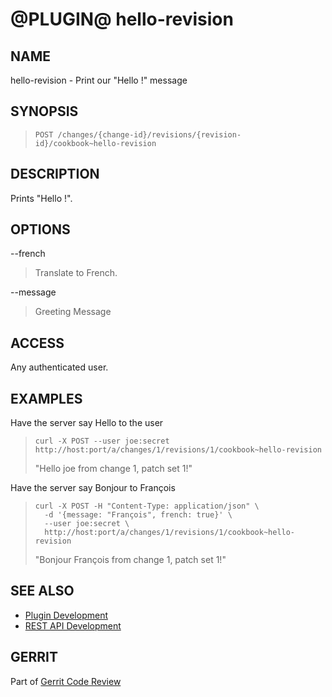 @PLUGIN@ hello-revision
==============================

NAME
----
hello-revision - Print our "Hello <user>!" message

SYNOPSIS
--------
>     POST /changes/{change-id}/revisions/{revision-id}/cookbook~hello-revision

DESCRIPTION
-----------
Prints "Hello <user>!".

OPTIONS
-------

--french
> Translate to French.

--message
> Greeting Message

ACCESS
------
Any authenticated user.

EXAMPLES
--------

Have the server say Hello to the user

>     curl -X POST --user joe:secret http://host:port/a/changes/1/revisions/1/cookbook~hello-revision
> "Hello joe from change 1, patch set 1!"

Have the server say Bonjour to François

>     curl -X POST -H "Content-Type: application/json" \
>       -d '{message: "François", french: true}' \
>       --user joe:secret \
>       http://host:port/a/changes/1/revisions/1/cookbook~hello-revision
> "Bonjour François from change 1, patch set 1!"

SEE ALSO
--------

* [Plugin Development](../../../Documentation/dev-plugins.html)
* [REST API Development](../../../Documentation/dev-rest-api.html)

GERRIT
------
Part of [Gerrit Code Review](../../../Documentation/index.html)

